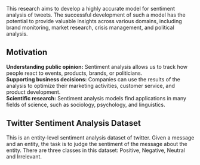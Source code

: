 This research aims to develop a highly accurate model for sentiment analysis of tweets. The successful development of such a model has the potential to provide valuable insights across various domains, including brand monitoring, market research, crisis management, and political analysis.

## Motivation

**Understanding public opinion:** Sentiment analysis allows us to track how people react to events, products, brands, or politicians. <br>
**Supporting business decisions:** Companies can use the results of the analysis to optimize their marketing activities, customer service, and product development. <br>
**Scientific research:** Sentiment analysis models find applications in many fields of science, such as sociology, psychology, and linguistics.

## Twitter Sentiment Analysis Dataset

This is an entity-level sentiment analysis dataset of twitter. Given a message and an entity, the task is to judge the sentiment of the message about the entity. There are three classes in this dataset: Positive, Negative, Neutral and Irrelevant. 
